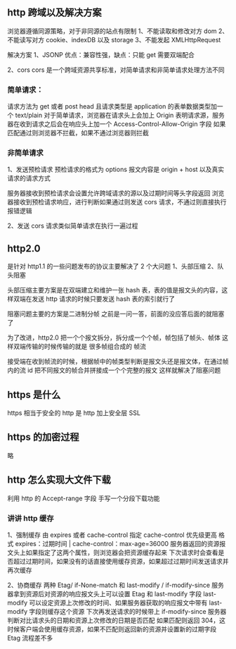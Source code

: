 ## http 跨域以及解决方案

浏览器遵循同源策略，对于非同源的站点有限制
1、不能读取和修改对方 dom
2、不能读写对方 cookie、indexDB 以及 storage
3、不能发起 XMLHttpRequest

解决方案
1、JSONP
优点：兼容性强，缺点：只能 get 需要双端配合

2、cors
cors 是一个跨域资源共享标准，对简单请求和非简单请求处理方法不同

### 简单请求：

请求方法为 get 或者 post head 且请求类型是 application 的表单数据类型加一个 text/plain
对于简单请求，浏览器在请求头上会加上 Origin 表明请求源，服务器在收到请求之后会在响应头上加一个 Access-Control-Allow-Origin 字段
如果匹配通过则浏览器不拦截，如果不通过浏览器则拦截

### 非简单请求

1、发送预检请求
预检请求的格式为 options 报文内容是 origin + host 以及真实请求的请求方式

服务器接收到预检请求会设置允许跨域请求的源以及过期时间等头字段返回
浏览器接收到预检请求响应，进行判断如果通过则发送 cors 请求，不通过则直接执行报错逻辑

2、发送 cors 请求类似简单请求在执行一遍过程

## http2.0

是针对 http1.1 的一些问题发布的协议主要解决了 2 个大问题
1、头部压缩
2、队头阻塞

头部压缩主要方案是在双端建立和维护一张 hash 表，表的值是报文头的内容，这样双端在发送 http 请求的时候只要发送 hash 表的索引就行了

阻塞问题主要的方案是二进制分帧
之前是一问一答，前面的没应答后面的就阻塞了

为了改进，http2.0 把一个个报文拆分，拆分成一个个帧，帧包括了帧头、帧体
这样双端传输的时候传输的就是 很多帧组合成的 帧流

接受端在收到帧流的时候，根据帧中的帧类型判断是报文头还是报文体，在通过帧内的流 id 把不同报文的帧合并拼接成一个个完整的报文
这样就解决了阻塞问题

## https 是什么

https 相当于安全的 http 是 http 加上安全层 SSL

## https 的加密过程

略

## http 怎么实现大文件下载

利用 http 的 Accept-range 字段
手写一个分段下载功能

### 讲讲 http 缓存

1、强制缓存
由 expires 或者 cache-control 指定 cache-control 优先级更高
格式 expires：过期时间 | cache-control：max-age=36000
服务器返回的资源报文头上如果指定了这两个属性，则浏览器会把资源缓存起来
下次请求时会查看是否超过过期时间，如果没有的话直接使用缓存资源，如果超过过期时间发送请求并再次缓存

2、协商缓存
两种 Etag/ if-None-match 和 last-modify / if-modify-since
服务器拿到资源后对资源的响应报文头上可以设置 Etag 和 last-modify 字段
last-modify 可以设定资源上次修改的时间、如果服务器获取的响应报文中带有 last-modify 字段则缓存这个资源
下次再发送请求的时候带上 if-modify-since 服务器判断对比请求头的日期和资源上次修改的日期是否匹配
如果匹配则返回 304，这时候客户端会使用缓存资源，如果不匹配则返回新的资源并设置新的过期字段
Etag 流程差不多
